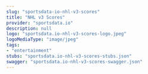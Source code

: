 ```yaml
---
slug: "sportsdata-io-nhl-v3-scores"
title: "NHL v3 Scores"
provider: "sportsdata.io"
description: null
logo: "sportsdata.io-nhl-v3-scores-logo.jpeg"
logoMediaType: "image/jpeg"
tags:
- "entertainment"
stubs: "sportsdata.io-nhl-v3-scores-stubs.json"
swagger: "sportsdata.io-nhl-v3-scores-swagger.json"
---
```


